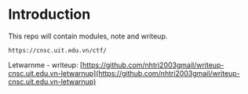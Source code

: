 # Introduction

This repo will contain modules, note and writeup.

```
https://cnsc.uit.edu.vn/ctf/
```

Letwarnme - writeup: [https://github.com/nhtri2003gmail/writeup-cnsc.uit.edu.vn-letwarnup](https://github.com/nhtri2003gmail/writeup-cnsc.uit.edu.vn-letwarnup)
